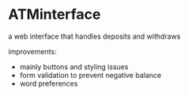 # ATMinterface
a web interface that handles deposits and withdraws 

improvements:
- mainly buttons and styling issues
- form validation to prevent negative balance
- word preferences
